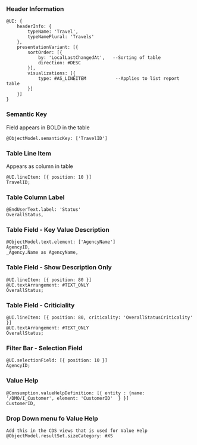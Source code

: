 ### Header Information
```
@UI: {
    headerInfo: {
        typeName: 'Travel',
        typeNamePlural: 'Travels'
    },
    presentationVariant: [{
        sortOrder: [{
            by: 'LocalLastChangedAt',   --Sorting of table 
            direction: #DESC
        }],
        visualizations: [{
            type: #AS_LINEITEM           --Applies to list report table
        }]
    }]
}
```
### Semantic Key
Field appears in BOLD in the table
```
@ObjectModel.semanticKey: ['TravelID']
```

### Table Line Item
Appears as column in table
```
@UI.lineItem: [{ position: 10 }]
TravelID;
```

### Table Column Label
```
@EndUserText.label: 'Status'
OverallStatus,
```

### Table Field - Key Value Description
```
@ObjectModel.text.element: ['AgencyName']
AgencyID,
_Agency.Name as AgencyName,
```
### Table Field - Show Description Only
```
@UI.lineItem: [{ position: 80 }]
@UI.textArrangement: #TEXT_ONLY
OverallStatus;
```

### Table Field - Criticiality
```
@UI.lineItem: [{ position: 80, criticality: 'OverallStatusCriticality' }]
@UI.textArrangement: #TEXT_ONLY
OverallStatus;
```

### Filter Bar - Selection Field
```
@UI.selectionField: [{ position: 10 }]
AgencyID;
```

### Value Help
```
@Consumption.valueHelpDefinition: [{ entity : {name: '/DMO/I_Customer', element: 'CustomerID'  } }]
CustomerID,
```

### Drop Down menu fo Value Help
```
Add this in the CDS views that is used for Value Help
@ObjectModel.resultSet.sizeCategory: #XS 
```
